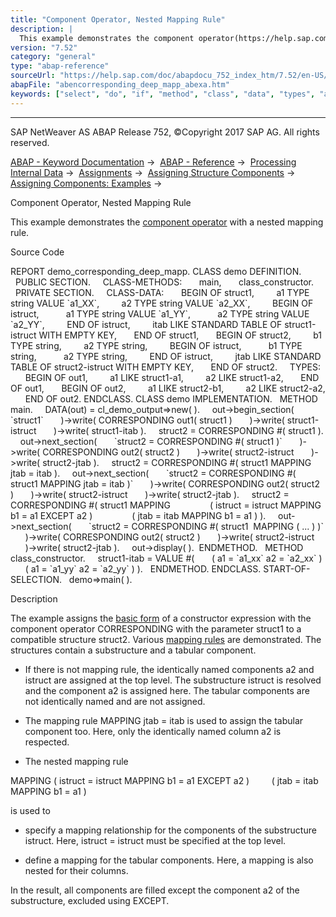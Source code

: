 ```yaml
---
title: "Component Operator, Nested Mapping Rule"
description: |
  This example demonstrates the component operator(https://help.sap.com/doc/abapdocu_752_index_htm/7.52/en-US/abenconstructor_expr_corresponding.htm) with a nested mapping rule. Source Code REPORT demo_corresponding_deep_mapp. CLASS demo DEFINITION. PUBLIC SECTION. CLASS-METHODS: main, class_con
version: "7.52"
category: "general"
type: "abap-reference"
sourceUrl: "https://help.sap.com/doc/abapdocu_752_index_htm/7.52/en-US/abencorresponding_deep_mapp_abexa.htm"
abapFile: "abencorresponding_deep_mapp_abexa.htm"
keywords: ["select", "do", "if", "method", "class", "data", "types", "abencorresponding", "deep", "mapp", "abexa"]
---
```


* * *

SAP NetWeaver AS ABAP Release 752, ©Copyright 2017 SAP AG. All rights reserved.

[ABAP - Keyword Documentation](https://help.sap.com/doc/abapdocu_752_index_htm/7.52/en-US/abenabap.htm) →  [ABAP - Reference](https://help.sap.com/doc/abapdocu_752_index_htm/7.52/en-US/abenabap_reference.htm) →  [Processing Internal Data](https://help.sap.com/doc/abapdocu_752_index_htm/7.52/en-US/abenabap_data_working.htm) →  [Assignments](https://help.sap.com/doc/abapdocu_752_index_htm/7.52/en-US/abenvalue_assignments.htm) →  [Assigning Structure Components](https://help.sap.com/doc/abapdocu_752_index_htm/7.52/en-US/abencorresponding.htm) →  [Assigning Components: Examples](https://help.sap.com/doc/abapdocu_752_index_htm/7.52/en-US/abencorresponding_abexas.htm) → 

Component Operator, Nested Mapping Rule

This example demonstrates the [component operator](https://help.sap.com/doc/abapdocu_752_index_htm/7.52/en-US/abenconstructor_expr_corresponding.htm) with a nested mapping rule.

Source Code

REPORT demo\_corresponding\_deep\_mapp.
CLASS demo DEFINITION.
  PUBLIC SECTION.
    CLASS-METHODS:
      main,
      class\_constructor.
  PRIVATE SECTION.
    CLASS-DATA:
      BEGIN OF struct1,
        a1 TYPE string VALUE \`a1\_XX\`,
        a2 TYPE string VALUE \`a2\_XX\`,
        BEGIN OF istruct,
          a1 TYPE string VALUE \`a1\_YY\`,
          a2 TYPE string VALUE \`a2\_YY\`,
        END OF istruct,
        itab LIKE STANDARD TABLE OF struct1-istruct WITH EMPTY KEY,
      END OF struct1,
      BEGIN OF struct2,
        b1 TYPE string,
        a2 TYPE string,
        BEGIN OF istruct,
          b1 TYPE string,
          a2 TYPE string,
        END OF istruct,
        jtab LIKE STANDARD TABLE OF struct2-istruct WITH EMPTY KEY,
      END OF struct2.
    TYPES:
      BEGIN OF out1,
        a1 LIKE struct1-a1,
        a2 LIKE struct1-a2,
      END OF out1,
      BEGIN OF out2,
        a1 LIKE struct2-b1,
        a2 LIKE struct2-a2,
      END OF out2.
ENDCLASS.
CLASS demo IMPLEMENTATION.
  METHOD main.
    DATA(out) = cl\_demo\_output=>new( ).
    out->begin\_section( \`struct1\`
      )->write( CORRESPONDING out1( struct1 )
      )->write( struct1-istruct
      )->write( struct1-itab ).
    struct2 = CORRESPONDING #( struct1 ).
    out->next\_section(
      \`struct2 = CORRESPONDING #( struct1 )\`
      )->write( CORRESPONDING out2( struct2 )
      )->write( struct2-istruct
      )->write( struct2-jtab ).
    struct2 = CORRESPONDING #( struct1 MAPPING jtab = itab ).
    out->next\_section(
      \`struct2 = CORRESPONDING #( struct1 MAPPING jtab = itab )\`
      )->write( CORRESPONDING out2( struct2 )
      )->write( struct2-istruct
      )->write( struct2-jtab ).
    struct2 = CORRESPONDING #( struct1 MAPPING
               ( istruct = istruct MAPPING b1 = a1 EXCEPT a2 )
               ( jtab = itab MAPPING b1 = a1 ) ).
    out->next\_section(
      \`struct2 = CORRESPONDING #( struct1  MAPPING ( ... ) )\`
      )->write( CORRESPONDING out2( struct2 )
      )->write( struct2-istruct
      )->write( struct2-jtab ).
    out->display( ).  ENDMETHOD.
  METHOD class\_constructor.
    struct1-itab = VALUE #(
      ( a1 = \`a1\_xx\` a2 = \`a2\_xx\` )
      ( a1 = \`a1\_yy\` a2 = \`a2\_yy\` ) ).
  ENDMETHOD.
ENDCLASS.
START-OF-SELECTION.
  demo=>main( ).

Description

The example assigns the [basic form](https://help.sap.com/doc/abapdocu_752_index_htm/7.52/en-US/abencorresponding_constr_arg_type.htm) of a constructor expression with the component operator CORRESPONDING with the parameter struct1 to a compatible structure struct2. Various [mapping rules](https://help.sap.com/doc/abapdocu_752_index_htm/7.52/en-US/abencorresponding_constr_mapping.htm) are demonstrated. The structures contain a substructure and a tabular component.

-   If there is not mapping rule, the identically named components a2 and istruct are assigned at the top level. The substructure istruct is resolved and the component a2 is assigned here. The tabular components are not identically named and are not assigned.

-   The mapping rule MAPPING jtab = itab is used to assign the tabular component too. Here, only the identically named column a2 is respected.

-   The nested mapping rule

MAPPING ( istruct = istruct MAPPING b1 = a1 EXCEPT a2 )
        ( jtab = itab MAPPING b1 = a1 )

is used to

-   specify a mapping relationship for the components of the substructure istruct. Here, istruct = istruct must be specified at the top level.

-   define a mapping for the tabular components. Here, a mapping is also nested for their columns.

In the result, all components are filled except the component a2 of the substructure, excluded using EXCEPT.
